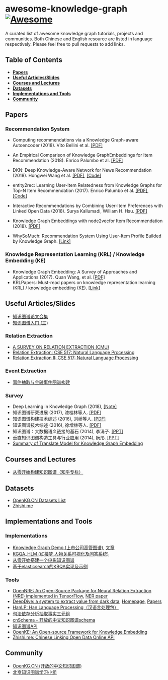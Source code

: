 # awesome-knowledge-graph[![Awesome](https://cdn.rawgit.com/sindresorhus/awesome/d7305f38d29fed78fa85652e3a63e154dd8e8829/media/badge.svg)](https://github.com/sindresorhus/awesome)
A curated list of awesome knowledge graph tutorials, projects and communities.
Both Chinese and English resource are listed in language respectively.
Please feel free to pull requests to add links.


## Table of Contents

* **[Papers](#papers)**
* **[Useful Articles/Slides](#useful-articlesslides)**
* **[Courses and Lectures](#courses-and-lectures)**
* **[Datasets](#datasets)**
* **[Implementations and Tools](#implementations-and-tools)**
* **[Community](#community)**

<!--* **[Articles](#articles)**-->

## Papers

### Recommendation System

* Computing recommendations via a Knowledge Graph-aware Autoencoder (2018). Vito Bellini et al. [[PDF]](https://arxiv.org/abs/1807.05006)
* An Empirical Comparison of Knowledge GraphEmbeddings for Item Recommendation (2018). Enrico Palumbo et al. [[PDF]](http://ceur-ws.org/Vol-2106/paper2.pdf)
* DKN: Deep Knowledge-Aware Network for News Recommendation (2018). Hongwei Wang et al. [[PDF]](https://arxiv.org/abs/1801.08284), [[Code]](https://github.com/hwwang55/DKN)
* entity2rec: Learning User-Item Relatedness from Knowledge Graphs for Top-N Item Recommendation (2017). Enrico Palumbo et al. [[PDF]](https://enricopal.github.io/enricopal.github.io/publications/entity2rec.pdf), [[Code]](https://github.com/D2KLab/entity2rec)
* Interactive Recommendations by Combining User-Item Preferences with Linked Open Data (2018). 	Surya Kallumadi, William H. Hsu. [[PDF]](http://kdd.cs.ksu.edu/Publications/Conference/kallumadi2018interactive.pdf)
* Knowledge Graph Embeddings with node2vecfor Item Recommendation (2018). [[PDF]](http://www.eurecom.fr/fr/publication/5583/download/data-publi-5583.pdf)

* WhySoMuch: Recommendation System Using User-Item Profile Builded by Knowledge Graph. [[Link]](https://github.com/BaeSeulki/WhySoMuch)

### Knowledge Representation Learning (KRL) / Knowledge Embedding (KE)

* Knowledge Graph Embedding: A Survey of Approaches and Applications (2017). Quan Wang, et al. [[PDF]](https://ieeexplore.ieee.org/abstract/document/8047276/)
* KRLPapers: Must-read papers on knowledge representation learning (KRL) / knowledge embedding (KE). [[Link]](https://github.com/thunlp/KRLPapers)


## Useful Articles/Slides

* [知识图谱论文合集](https://zhuanlan.zhihu.com/p/44904796)
* [知识图谱入门 (三)](http://pelhans.com/2018/03/19/xiaoxiangkg-note3/#%E4%BA%8B%E4%BB%B6%E6%8A%BD%E5%8F%96)

### Relation Extraction

* [A SURVEY ON RELATION EXTRACTION (CMU)](http://www.cs.cmu.edu/~nbach/papers/A-survey-on-Relation-Extraction-Slides.pdf)
* [Relation Extraction: CSE 517: Natural Language Processing](https://courses.cs.washington.edu/courses/cse517/13wi/slides/cse517wi13-RelationExtraction.pdf)
* [Relation Extraction II: CSE 517: Natural Language Processing](https://courses.cs.washington.edu/courses/cse517/13wi/slides/cse517wi13-RelationExtractionII.pdf)


### Event Extraction

* [事件抽取与金融事件图谱构建](https://www.jiqizhixin.com/articles/2018-10-17-12)


### Survey

* Deep Learning in Knowledge Graph (2018), [[Note]](https://github.com/BrambleXu/knowledge-graph-learning/issues/31)
* 知识图谱研究进展 (2017), 漆桂林等人. [[PDF]](http://tie.istic.ac.cn/ch/reader/create_pdf.aspx?file_no=201701002&flag=&journal_id=qbgc&year_id=2017)
* 知识图谱构建技术综述 (2016), 刘峤等人. [[PDF]](http://crad.ict.ac.cn/CN/article/downloadArticleFile.do?attachType=PDF&id=3127)
* 知识图谱技术综述 (2016), 徐增林等人. [[PDF]](http://www.xml-data.org/dzkj-nature/html/201645589.htm)
* 知识图谱：大数据语义链接的基石 (2014), 李涓子. [[PPT]](http://bj.bcebos.com/cips-upload/kg2/kg2_ljz.pdf)
* 垂直知识图谱构造工具与行业应用 (2014), 阮彤. [[PPT]](http://bj.bcebos.com/cips-upload/kg2/kg2_rt.pdf)
* [Summary of Translate Model for Knowledge Graph Embedding](https://medium.com/@zhuixiyou/summary-of-translate-model-for-knowledge-graph-embedding-29042be64273)


## Courses and Lectures

* [从零开始构建知识图谱（知乎专栏）](https://zhuanlan.zhihu.com/c_1018901137012928512)


## Datasets

* [OpenKG.CN Datasets List](http://openkg.cn/dataset)
* [Zhishi.me]()

## Implementations and Tools

### Implementations

* [Knowledge Graph Demo (上市公司高管图谱)](https://github.com/Shuang0420/knowledge_graph_demo), [文章](http://www.shuang0420.com/2017/09/05/%E9%A1%B9%E7%9B%AE%E5%AE%9E%E6%88%98-%E7%9F%A5%E8%AF%86%E5%9B%BE%E8%B0%B1%E5%88%9D%E6%8E%A2/)
* [KGQA_HLM (红楼梦 人物关系可视化及问答系统)](https://github.com/chizhu/KGQA_HLM)
* [从零开始搭建一个电影知识图谱](https://github.com/Pelhans/Z_knowledge_graph)
* [基于elasticsearch的KBQA实现及示例](http://www.openkg.cn/tool/elasticsearch-kbqa)



### Tools

* [OpenNRE: An Open-Source Package for Neural Relation Extraction (NRE) implemented in TensorFlow](https://github.com/thunlp/OpenNRE/), [NER paper](https://github.com/thunlp/NREPapers)
* [DeepDive: a system to extract value from dark data](https://github.com/HazyResearch/deepdive), [Homepage](http://deepdive.stanford.edu/), [Papers](https://github.com/HazyResearch/deepdive/blob/master/doc/papers.md)
* [HanLP: Han Language Processing（汉语言处理包）](https://github.com/hankcs/HanLP)
* [句法依存分析抽取事实三元组](https://github.com/twjiang/fact_triple_extraction)
* [cnSchema - 开放的中文知识图谱schema](https://github.com/cnschema/cnschema)
* [知识图谱API](https://github.com/ownthink/KnowledgeGraph)
* [OpenKE: An Open-source Framework for Knowledge Embedding](https://github.com/thunlp/OpenKE)
* [Zhishi.me: Chinese Linking Open Data Online API](http://zhishi.me/)

## Community

* [OpenKG.CN (开放的中文知识图谱)](http://openkg.cn/)
* [北京知识图谱学习小组](https://github.com/memect/kg-beijing)




